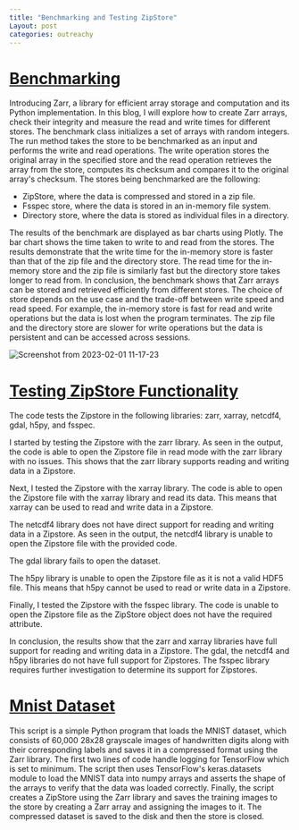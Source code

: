 ```yaml
---
title: "Benchmarking and Testing ZipStore"
Layout: post
categories: outreachy
---
```


# [Benchmarking](https://github.com/caviere/script/blob/master/sample.py)

Introducing Zarr, a library for efficient array storage and computation and its Python implementation. In this blog, I will explore how to create Zarr arrays, check their integrity and measure the read and write times for different stores.
The benchmark class initializes a set of arrays with random integers. The run method takes the store to be benchmarked as an input and performs the write and read operations. The write operation stores the original array in the specified store and the read operation retrieves the array from the store, computes its checksum and compares it to the original array's checksum.
The stores being benchmarked are the following:

* ZipStore, where the data is compressed and stored in a zip file.
* Fsspec store, where the data is stored in an in-memory file system.
* Directory store, where the data is stored as individual files in a directory.

The results of the benchmark are displayed as bar charts using Plotly. The bar chart shows the time taken to write to and read from the stores. The results demonstrate that the write time for the in-memory store is faster than that of the zip file and the directory store. The read time for the in-memory store and the zip file is similarly fast but the directory store takes longer to read from.
In conclusion, the benchmark shows that Zarr arrays can be stored and retrieved efficiently from different stores. The choice of store depends on the use case and the trade-off between write speed and read speed. For example, the in-memory store is fast for read and write operations but the data is lost when the program terminates. The zip file and the directory store are slower for write operations but the data is persistent and can be accessed across sessions.

![Screenshot from 2023-02-01 11-17-23](https://user-images.githubusercontent.com/110189834/216596002-9c09b787-c237-497c-be7b-7def2776991e.png)

# [Testing ZipStore Functionality](https://github.com/caviere/testing_zipstore/blob/main/real%20%20world%20data/main.py)

The code tests the Zipstore in the following libraries: zarr, xarray, netcdf4, gdal, h5py, and fsspec.

I started by testing the Zipstore with the zarr library. As seen in the output, the code is able to open the Zipstore file in read mode with the zarr library with no issues. This shows that the zarr library supports reading and writing data in a Zipstore.

Next, I tested the Zipstore with the xarray library. The code is able to open the Zipstore file with the xarray library and read its data. This means that xarray can be used to read and write data in a Zipstore.

The netcdf4 library does not have direct support for reading and writing data in a Zipstore. As seen in the output, the netcdf4 library is unable to open the Zipstore file with the provided code.

The gdal library fails to open the dataset.

The h5py library is unable to open the Zipstore file as it is not a valid HDF5 file. This means that h5py cannot be used to read or write data in a Zipstore.

Finally, I tested the Zipstore with the fsspec library. The code is unable to open the Zipstore file as the ZipStore object does not have the required attribute.

In conclusion, the results show that the zarr and xarray libraries have full support for reading and writing data in a Zipstore. The gdal, the netcdf4 and h5py libraries do not have full support for Zipstores. The fsspec library requires further investigation to determine its support for Zipstores.

# [Mnist Dataset](https://github.com/caviere/testing_zipstore/blob/main/py/example.py)

This script is a simple Python program that loads the MNIST dataset, which consists of 60,000 28x28 grayscale images of handwritten digits along with their corresponding labels and saves it in a compressed format using the Zarr library. The first two lines of code handle logging for TensorFlow which is set to minimum. The script then uses TensorFlow's keras.datasets module to load the MNIST data into numpy arrays and asserts the shape of the arrays to verify that the data was loaded correctly. Finally, the script creates a ZipStore using the Zarr library and saves the training images to the store by creating a Zarr array and assigning the images to it. The compressed dataset is saved to the disk and then the store is closed.

